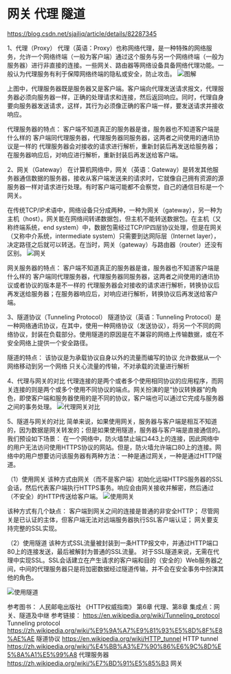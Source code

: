 # 网关 代理 隧道
https://blog.csdn.net/sjailjq/article/details/82287345

1、代理（Proxy）
代理（英语：Proxy）也称网络代理，是一种特殊的网络服务，允许一个网络终端（一般为客户端）通过这个服务与另一个网络终端（一般为服务器）进行非直接的连接。一些网关、路由器等网络设备具备网络代理功能。一般认为代理服务有利于保障网络终端的隐私或安全，防止攻击。
![图解](_v_images/图解_1558405548_32159.jpg)

上图中，代理服务器既是服务器又是客户端。客户端向代理发送请求报文，代理服务器必须向服务器一样，正确的处理请求和连接，然后返回响应。同时，代理自身要向服务器发送请求，这样，其行为必须像正确的客户端一样，要发送请求并接收响应。

代理服务器的特点：
客户端不知道真正的服务器是谁，服务器也不知道客户端是什么样的
客户端同代理服务器，代理服务器同服务器，这两者之间使用的通讯协议是一样的
代理服务器会对接收的请求进行解析，重新封装后再发送给服务器；在服务器响应后，对响应进行解析，重新封装后再发送给客户端。

2、网关（Gateway）
在计算机网络中，网关（英语：Gateway）是转发其他服务器通信数据的服务器，接收从客户端发送来的请求时，它就像自己拥有资源的源服务器一样对请求进行处理。有时客户端可能都不会察觉，自己的通信目标是一个网关。

在传统TCP/IP术语中，网络设备只分成两种，一种为网关（gateway），另一种为主机（host）。网关能在网络间转递数据包，但主机不能转送数据包。在主机（又称终端系统，end system）中，数据包需经过TCP/IP四层协议处理，但是在网关（又称中介系统，intermediate system）只需要到达网际层（Internet layer），决定路径之后就可以转送。在当时，网关（gateway）与路由器（router）还没有区别。
![网关](_v_images/网关_1558405661_20070.jpg)

网关服务器的特点：
客户端不知道真正的服务器是谁，服务器也不知道客户端是什么样的
客户端同代理服务器，代理服务器同服务器，这两者之间使用的通讯协议或者协议的版本是不一样的
代理服务器会对接收的请求进行解析，转换协议后再发送给服务器；在服务器响应后，对响应进行解析，转换协议后再发送给客户端。
 
3、隧道协议（Tunneling Protocol）
隧道协议（英语：Tunneling Protocol）是一种网络通讯协议，在其中，使用一种网络协议（发送协议），将另一个不同的网络协议，封装在负载部分。使用隧道的原因是在不兼容的网络上传输数据，或在不安全网络上提供一个安全路径。

 
隧道的特点：
该协议是为承载协议自身以外的流量而编写的协议
允许数据从一个网络移动到另一个网络
只关心流量的传输，不对承载的流量进行解析
 
4、代理与网关的对比
代理连接的是两个或者多个使用相同协议的应用程序，而网关连接的则是两个或多个使用不同协议的端点。网关扮演的是“协议转换器”的角色，即使客户端和服务器使用的是不同的协议，客户端也可以通过它完成与服务器之间的事务处理。
![代理网关对比](_v_images/代理网关对比_1558405785_29388.jpg)

5、隧道与网关的对比
简单来说，如果使用网关，服务器与客户端是相互不知道的，因为数据是网关转发的；但是如果使用隧道，服务器与客户端是直接通信的。
我们预设如下场景：
    在一个网络中，防火墙禁止端口443上的连接，因此网络中的用户无法访问使用HTTPS协议的网站。但是，防火墙允许端口80上的连接。网络中的用户想要访问该服务器有两种方法：一种是通过网关，一种是通过HTTP隧道。

（1）使用网关
该种方式由网关（而不是客户端）初始化远端HTTPS服务器的SSL会话，然后代表客户端执行HTTPS事务。响应会由网关接收并解密，然后通过（不安全）的HTTP传送给客户端。
![使用网关](_v_images/使用网关_1558405862_22679.jpg)

该种方式有几个缺点：
客户端到网关之间的连接是普通的非安全HTTP；
尽管网关是已认证的主体，但客户端无法对远端服务器执行SSL客户端认证；
网关要支持完整的SSL实现。

（2）使用隧道
该种方式SSL流量被封装到一条HTTP报文中，并通过HTTP端口80上的连接发送，最后被解封为普通的SSL流量。
对于SSL隧道来说，无需在代理中实现SSL。SSL会话建立在产生请求的客户端和目的（安全的）Web服务器之间，中间的代理服务器只是将加密数据经过隧道传输，并不会在安全事务中扮演其他的角色。

 ![使用隧道](_v_images/使用隧道_1558405925_10417.jpg)

参考图书：
人民邮电出版社 《HTTP权威指南》 第6章 代理、第8章 集成点：网关、隧道及中继
参考链接：
https://en.wikipedia.org/wiki/Tunneling_protocol    Tunneling protocol
https://zh.wikipedia.org/wiki/%E9%9A%A7%E9%81%93%E5%8D%8F%E8%AE%AE  隧道协议
https://en.wikipedia.org/wiki/HTTP_tunnel  HTTP tunnel
https://zh.wikipedia.org/wiki/%E4%BB%A3%E7%90%86%E6%9C%8D%E5%8A%A1%E5%99%A8   代理服务器
https://zh.wikipedia.org/wiki/%E7%BD%91%E5%85%B3   网关

